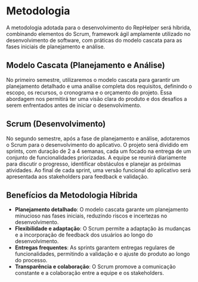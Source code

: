 # Metodologia

A metodologia adotada para o desenvolvimento do RepHelper será híbrida, combinando elementos do Scrum, framework ágil amplamente utilizado no desenvolvimento de software, com práticas do modelo cascata para as fases iniciais de planejamento e análise.

## Modelo Cascata (Planejamento e Análise)

No primeiro semestre, utilizaremos o modelo cascata para garantir um planejamento detalhado e uma análise completa dos requisitos, definindo o escopo, os recursos, o cronograma e o orçamento do projeto. Essa abordagem nos permitirá ter uma visão clara do produto e dos desafios a serem enfrentados antes de iniciar o desenvolvimento.

## Scrum (Desenvolvimento)

No segundo semestre, após a fase de planejamento e análise, adotaremos o Scrum para o desenvolvimento do aplicativo. O projeto será dividido em sprints, com duração de 2 a 4 semanas, cada um focado na entrega de um conjunto de funcionalidades priorizadas. A equipe se reunirá diariamente para discutir o progresso, identificar obstáculos e planejar as próximas atividades. Ao final de cada sprint, uma versão funcional do aplicativo será apresentada aos stakeholders para feedback e validação.

## Benefícios da Metodologia Híbrida

- **Planejamento detalhado**: O modelo cascata garante um planejamento minucioso nas fases iniciais, reduzindo riscos e incertezas no desenvolvimento.
- **Flexibilidade e adaptação**: O Scrum permite a adaptação às mudanças e a incorporação de feedback dos usuários ao longo do desenvolvimento.
- **Entregas frequentes**: As sprints garantem entregas regulares de funcionalidades, permitindo a validação e o ajuste do produto ao longo do processo.
- **Transparência e colaboração**: O Scrum promove a comunicação constante e a colaboração entre a equipe e os stakeholders.
